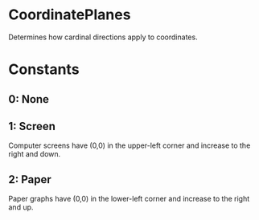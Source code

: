 # CoordinatePlanes

Determines how cardinal directions apply to coordinates.  

# Constants

## 0: None

## 1: Screen

Computer screens have (0,0) in the upper-left corner and increase to the right and down.  

## 2: Paper

Paper graphs have (0,0) in the lower-left corner and increase to the right and up.  


